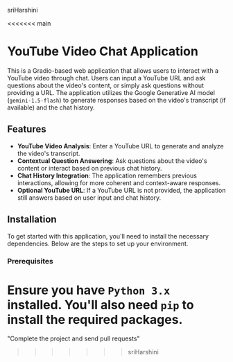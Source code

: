 sriHarshini







<<<<<<< main
# YouTube Video Chat Application

This is a Gradio-based web application that allows users to interact with a YouTube video through chat. Users can input a YouTube URL and ask questions about the video's content, or simply ask questions without providing a URL. The application utilizes the Google Generative AI model (`gemini-1.5-flash`) to generate responses based on the video's transcript (if available) and the chat history.

## Features

- **YouTube Video Analysis**: Enter a YouTube URL to generate and analyze the video's transcript.
- **Contextual Question Answering**: Ask questions about the video's content or interact based on previous chat history.
- **Chat History Integration**: The application remembers previous interactions, allowing for more coherent and context-aware responses.
- **Optional YouTube URL**: If a YouTube URL is not provided, the application still answers based on user input and chat history.

## Installation

To get started with this application, you'll need to install the necessary dependencies. Below are the steps to set up your environment.

### Prerequisites

Ensure you have `Python 3.x` installed. You'll also need `pip` to install the required packages.
=======


"Complete the project and send pull requests"
>>>>>>> sriHarshini
